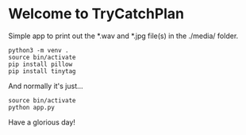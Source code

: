 # Welcome to TryCatchPlan
Simple app to print out the *.wav and *.jpg file(s) in the ./media/ folder.
```
python3 -m venv .
source bin/activate
pip install pillow
pip install tinytag
```
And normally it's just...
```
source bin/activate
python app.py
```
Have a glorious day!
